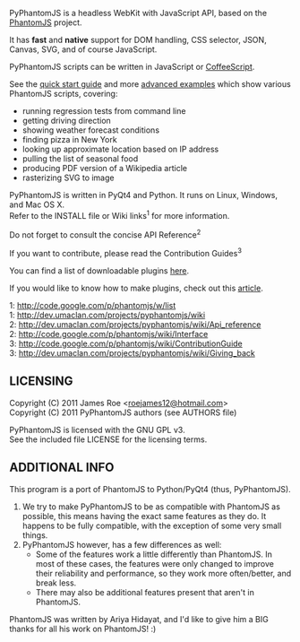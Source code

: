 PyPhantomJS is a headless WebKit with JavaScript API, based on the [PhantomJS](http://www.phantomjs.org/) project.

It has **fast** and **native** support for DOM handling, CSS selector, JSON, Canvas, SVG, and of course JavaScript.

PyPhantomJS scripts can be written in JavaScript or [CoffeeScript](http://jashkenas.github.com/coffee-script/).

See the [quick start guide](http://code.google.com/p/phantomjs/wiki/QuickStart) and more [advanced examples](http://code.google.com/p/phantomjs/wiki/ServiceIntegration) which show various PhantomJS scripts, covering:

* running regression tests from command line
* getting driving direction
* showing weather forecast conditions
* finding pizza in New York
* looking up approximate location based on IP address
* pulling the list of seasonal food
* producing PDF version of a Wikipedia article
* rasterizing SVG to image

PyPhantomJS is written in PyQt4 and Python. It runs on Linux, Windows, and Mac OS X.  
Refer to the INSTALL file or Wiki links<sup>1</sup> for more information.

Do not forget to consult the concise API Reference<sup>2</sup>

If you want to contribute, please read the Contribution Guides<sup>3</sup>

You can find a list of downloadable plugins [here](http://dev.umaclan.com/projects/pyphantomjs/wiki/Plugins).

If you would like to know how to make plugins, check out this [article](http://dev.umaclan.com/projects/pyphantomjs/wiki/Writing_plugins).

1: http://code.google.com/p/phantomjs/w/list  
1: http://dev.umaclan.com/projects/pyphantomjs/wiki  
2: http://dev.umaclan.com/projects/pyphantomjs/wiki/Api_reference  
2: http://code.google.com/p/phantomjs/wiki/Interface  
3: http://code.google.com/p/phantomjs/wiki/ContributionGuide  
3: http://dev.umaclan.com/projects/pyphantomjs/wiki/Giving_back

LICENSING
------------------
Copyright (C) 2011 James Roe <<roejames12@hotmail.com>>  
Copyright (C) 2011 PyPhantomJS authors (see AUTHORS file)

PyPhantomJS is licensed with the GNU GPL v3.  
See the included file LICENSE for the licensing terms.

ADDITIONAL INFO
-----------------------------
This program is a port of PhantomJS to Python/PyQt4 (thus, PyPhantomJS).

  1. We try to make PyPhantomJS to be as compatible with PhantomJS as possible,
     this means having the exact same features as they do. It happens to be fully
     compatible, with the exception of some very small things.
  2. PyPhantomJS however, has a few differences as well:
       * Some of the features work a little differently than PhantomJS.
         In most of these cases, the features were only changed to improve their
         reliability and performance, so they work more often/better, and break less.
       * There may also be additional features present that aren't in PhantomJS.

PhantomJS was written by Ariya Hidayat, and I'd like to give him a BIG thanks
for all his work on PhantomJS! :)
